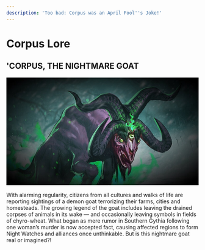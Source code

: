 ```yaml
---
description: 'Too bad: Corpus was an April Fool''s Joke!'
---
```


# Corpus Lore

## 'CORPUS, THE NIGHTMARE GOAT

![](../../.gitbook/assets/image%20%28138%29.png)

With alarming regularity, citizens from all cultures and walks of life are reporting sightings of a demon goat terrorizing their farms, cities and homesteads. The growing legend of the goat includes leaving the drained corpses of animals in its wake — and occasionally leaving symbols in fields of chyro-wheat. What began as mere rumor in Southern Gythia following one woman’s murder is now accepted fact, causing affected regions to form Night Watches and alliances once unthinkable. But is this nightmare goat real or imagined?!

